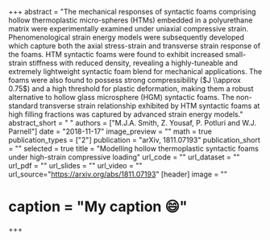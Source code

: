 +++
abstract = "The mechanical responses of syntactic foams comprising hollow thermoplastic micro-spheres (HTMs) embedded in a polyurethane matrix were experimentally examined under uniaxial compressive strain. Phenomenological strain energy models were subsequently developed which capture both the axial stress-strain and transverse strain response of the foams. HTM syntactic foams were found to exhibit increased small-strain stiffness with reduced density, revealing a highly-tuneable and extremely lightweight syntactic foam blend for mechanical applications. The foams were also found to possess strong compressibility ($J \\approx 0.75$) and a high threshold for plastic deformation, making them a robust alternative to hollow glass microsphere (HGM) syntactic foams. The non-standard transverse strain relationship exhibited by HTM syntactic foams at high filling fractions was captured by advanced strain energy models."
abstract_short = " "
authors = ["M.J.A. Smith, Z. Yousaf, P. Potluri and W.J. Parnell"]
date = "2018-11-17"
image_preview = ""
math = true
publication_types = ["2"]
publication = "arXiv, 1811.07193"
publication_short = ""
selected = true
title = "Modelling hollow thermoplastic syntactic foams under high-strain compressive loading"
url_code = ""
url_dataset = ""
url_pdf = ""
url_slides = ""
url_video = ""
url_source="https://arxiv.org/abs/1811.07193"
 [header]
 image = ""
# caption = "My caption :smile:"


+++
